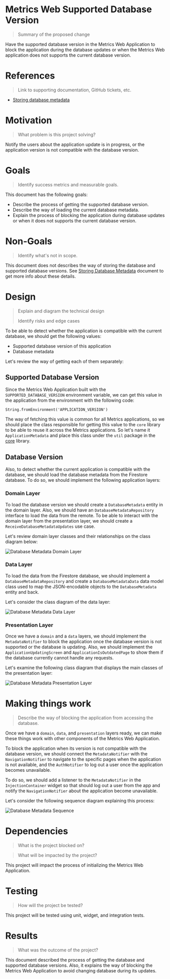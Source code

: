 # Metrics Web Supported Database Version
> Summary of the proposed change

Have the supported database version in the Metrics Web Application to block the application during the database updates or when the Metrics Web application does not supports the current database version.

# References
> Link to supporting documentation, GitHub tickets, etc.

- [Storing database metadata](https://github.com/platform-platform/monorepo/blob/master/metrics/docs/01_storing_database_metadata.md)

# Motivation
> What problem is this project solving?

Notify the users about the application update is in progress, or the application version is not compatible with the database version.

# Goals

> Identify success metrics and measurable goals.

This document has the following goals: 

- Describe the process of getting the supported database version.
- Describe the way of loading the current database metadata.
- Explain the process of blocking the application during database updates or when it does not supports the current database version.

# Non-Goals

> Identify what's not in scope.

This document does not describes the way of storing the database and supported database versions. See [Storing Database Metadata](https://github.com/platform-platform/monorepo/blob/master/metrics/docs/01_storing_database_metadata.md) document to get more info about these details.

# Design

> Explain and diagram the technical design
>
> Identify risks and edge cases

To be able to detect whether the application is compatible with the current database, we should get the following values: 

- Supported database version of this application
- Database metadata

Let's review the way of getting each of them separately: 

## Supported Database Version

Since the Metrics Web Application built with the `SUPPORTED_DATABASE_VERSION` environment variable, we can get this value in the application from the environment with the following code: 

`String.fromEnvironment('APPLICATION_VERSION')`

The way of fetching this value is common for all Metrics applications, so we should place the class responsible for getting this value to the `core` library to be able to reuse it across the Metrics applications. So let's name it `ApplicationMetadata` and place this class under the `util` package in the [core](https://github.com/platform-platform/monorepo/tree/master/metrics/core) library.

## Database Version

Also, to detect whether the current application is compatible with the database, we should load the database metadata from the Firestore database. To do so, we should implement the following application layers: 

### Domain Layer

To load the database version we should create a `DatabaseMetadata` entity in the domain layer. Also, we should have an `DatabaseMetadataRepository` interface to load the data from the remote. To be able to interact with the domain layer from the presentation layer, we should create a `ReceiveDatabaseMetadataUpdates` use case. 

Let's review domain layer classes and their relationships on the class diagram below: 

![Database Metadata Domain Layer](http://www.plantuml.com/plantuml/proxy?cache=no&fmt=svg&src=https://raw.githubusercontent.com/platform-platform/monorepo/web_app_version/metrics/web/docs/features/database_metadata/diagrams/metadata_domain_class_diagram.puml)

### Data Layer

To load the data from the Firestore database, we should implement a `DatabaseMetadataRepository` and create a `DatabaseMetadataData` data model class used to map the JSON-encodable objects to the `DatabaseMetadata` entity and back.

Let's consider the class diagram of the data layer: 

![Database Metadata Data Layer](http://www.plantuml.com/plantuml/proxy?cache=no&fmt=svg&src=https://raw.githubusercontent.com/platform-platform/monorepo/web_app_version/metrics/web/docs/features/database_metadata/diagrams/metadata_data_class_diagram.puml)

### Presentation Layer

Once we have a `domain` and a `data` layers, we should implement the `MetadataNotifier` to block the application once the database version is not supported or the database is updating. Also, we should implement the `ApplicationUpdatingScreen` and `ApplicationIsOutdatedPage` to show them if the database currently cannot handle any requests.

Let's examine the following class diagram that displays the main classes of the presentation layer: 

![Database Metadata Presentation Layer](http://www.plantuml.com/plantuml/proxy?cache=no&fmt=svg&src=https://raw.githubusercontent.com/platform-platform/monorepo/web_app_version/metrics/web/docs/features/database_metadata/diagrams/metadata_presentation_class_diagram.puml)

# Making things work
> Describe the way of blocking the application from accessing the database. 

Once we have a `domain`, `data`, and `presentation` layers ready, we can make these things work with other components of the Metrics Web Application. 

To block the application when its version is not compatible with the database version, we should connect the `MetadataNotifier` with the `NavigationNotifier` to navigate to the specific pages when the application is not available, and the `AuthNotifier` to log out a user once the application becomes unavailable. 

To do so, we should add a listener to the `MetadataNotifier` in the `InjectionContainer` widget so that should log out a user from the app and notify the `NavigationNotifier` about the application become unavailable.

Let's consider the following sequence diagram explaining this process: 

![Database Metadata Sequence](http://www.plantuml.com/plantuml/proxy?cache=no&fmt=svg&src=https://raw.githubusercontent.com/platform-platform/monorepo/web_app_version/metrics/web/docs/features/database_metadata/diagrams/metadata_sequence_diagram.puml)

# Dependencies

> What is the project blocked on?

> What will be impacted by the project?

This project will impact the process of initializing the Metrics Web Application.

# Testing

> How will the project be tested?

This project will be tested using unit, widget, and integration tests.

# Results

> What was the outcome of the project?

This document described the process of getting the database and supported database versions. Also, it explains the way of blocking the Metrics Web Application to avoid changing database during its updates.
